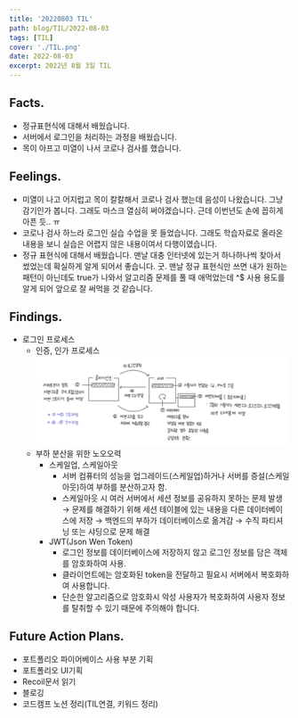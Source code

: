 ```yaml
---
title: '20220803 TIL'
path: blog/TIL/2022-08-03
tags: [TIL]
cover: './TIL.png'
date: 2022-08-03
excerpt: 2022년 8월 3일 TIL
---
```


## Facts.

- 정규표현식에 대해서 배웠습니다.
- 서버에서 로그인을 처리하는 과정을 배웠습니다.
- 목이 아프고 미열이 나서 코로나 검사를 했습니다.

## Feelings.

- 미열이 나고 어지럽고 목이 칼칼해서 코로나 검사 했는데 음성이 나왔습니다. 그냥 감기인가 봅니다. 그래도 마스크 열심히 써야겠습니다. 근데 이번년도 손에 꼽히게 아픈 듯.. ㅠ
- 코로나 검사 하느라 로그인 실습 수업을 못 들었습니다. 그래도 학습자료로 올라온 내용을 보니 실습은 어렵지 않은 내용이여서 다행이였습니다.
- 정규 표현식에 대해서 배웠습니다. 맨날 대충 인터넷에 있는거 하나하나씩 찾아서 썼었는데 확실하게 알게 되어서 좋습니다. 굿. 맨날 정규 표현식만 쓰면 내가 원하는 패턴이 아닌데도 true가 나와서 알고리즘 문제를 풀 때 애먹었는데 ^\$ 사용 용도를 알게 되어 앞으로 잘 써먹을 것 같습니다.

## Findings.

- 로그인 프로세스
  - 인증, 인가 프로세스
    ![인증인가 프로세스.jpeg](./auth.jpeg)
  - 부하 분산을 위한 노오오력
    - 스케일업, 스케일아웃
      - 서버 컴퓨터의 성능을 업그레이드(스케일업)하거나 서버를 증설(스케일아웃)하여 부하를 분산하고자 함.
      - 스케일아웃 시 여러 서버에서 세션 정보를 공유하지 못하는 문제 발생
        → 문제를 해결하기 위해 세션 테이블에 있는 내용을 다른 데이터베이스에 저장
        → 백엔드의 부하가 데이터베이스로 옮겨감 → 수직 파티셔닝 또는 샤딩으로 문제 해결
    - JWT(Json Wen Token)
      - 로그인 정보를 데이터베이스에 저장하지 않고 로그인 정보를 담은 객체를 암호화하여 사용.
      - 클라이언트에는 암호화된 token을 전달하고 필요시 서버에서 복호화하여 사용합니다.
      - 단순한 알고리즘으로 암호화시 악성 사용자가 복호화하여 사용자 정보를 탈취할 수 있기 때문에 주의해야 합니다.

## Future Action Plans.

- 포트폴리오 파이어베이스 사용 부분 기획
- 포트폴리오 UI기획
- Recoil문서 읽기
- 블로깅
- 코드캠프 노션 정리(TIL연결, 키워드 정리)
